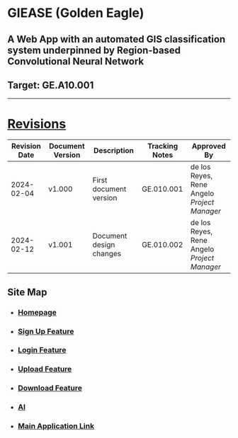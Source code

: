 # GIEASE (Golden Eagle)
## A Web App with an automated GIS classification system underpinned by Region-based Convolutional Neural Network
## Target:  GE.A10.001
_______________________________________
# [Revisions](https://github.com/rendznicoy/golden-eagle/blob/main/Details/REVISIONS.md)
| Revision Date       | Document Version | Description                | Tracking Notes          | Approved By          |
|----------|-------------------|----------------------------|-------------------------|----------------------|
| 2024-02-04      | v1.000               | First document version               | GE.010.001               | de los Reyes, Rene Angelo<br>*Project Manager* |
| 2024-02-12      | v1.001               | Document design changes               | GE.010.002               | de los Reyes, Rene Angelo<br>*Project Manager* |

## Site Map

* ### [Homepage](https://github.com/rendznicoy/golden-eagle/blob/main/Details/HOMEPAGE.md)

* ### [Sign Up Feature](https://github.com/rendznicoy/golden-eagle/blob/main/Details/SIGNUP.md)

* ### [Login Feature](https://github.com/rendznicoy/golden-eagle/blob/main/Details/LOGIN.md)

* ### [Upload Feature](https://github.com/rendznicoy/golden-eagle/blob/main/Details/UPLOAD.md)

* ### [Download Feature](https://github.com/rendznicoy/golden-eagle/blob/main/Details/DOWNLOAD.md)

* ### [AI](https://github.com/rendznicoy/golden-eagle/blob/main/Details/AI.md)

* ### [Main Application Link](https://github.com/rendznicoy/GoldenEagle)

